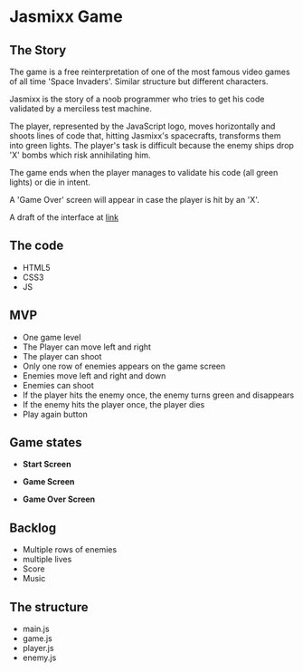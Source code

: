 # Jasmixx Game

## The Story

The game is a free reinterpretation of one of the most famous video games of all time 'Space Invaders'. Similar structure but different characters.

Jasmixx is the story of a noob programmer who tries to get his code validated by a merciless test machine.

The player, represented by the JavaScript logo, moves horizontally and shoots lines of code that, hitting Jasmixx's spacecrafts, transforms them into green lights.
The player's task is difficult because the enemy ships drop 'X' bombs which risk annihilating him.

The game ends when the player manages to validate his code (all green lights) or die in intent.

A 'Game Over' screen will appear in case the player is hit by an 'X'.

A draft of the interface at [link](https://photos.app.goo.gl/AvNaZ9jvDxH97VQdA)



## The code

- HTML5
- CSS3
- JS



## MVP

- One game level
- The Player can move left and right
- The player can shoot
- Only one row of enemies appears on the game screen
- Enemies move left and right and down
- Enemies can shoot
- If the player hits the enemy once, the enemy turns green and disappears
- If the enemy hits the player once, the player dies
- Play again button




## Game states

* __Start Screen__

* __Game Screen__

* __Game Over Screen__


## Backlog

- Multiple rows of enemies
- multiple lives
- Score
- Music



## The structure

- main.js
- game.js
- player.js
- enemy.js

